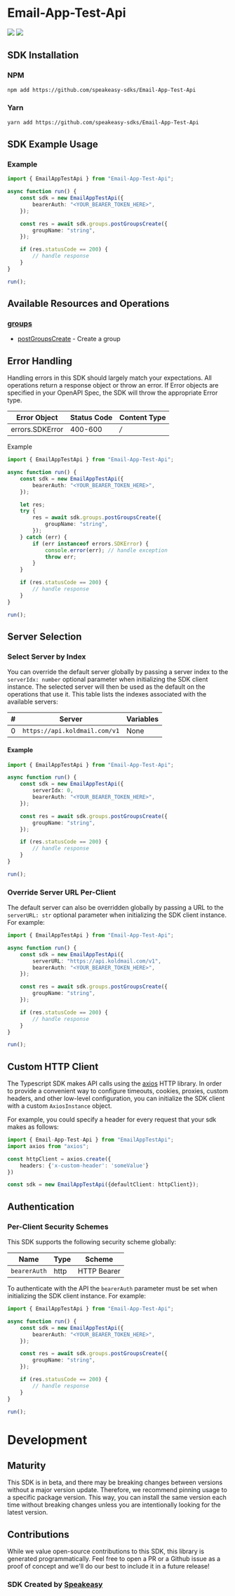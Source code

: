 # Email-App-Test-Api

<div align="left">
    <a href="https://speakeasyapi.dev/"><img src="https://custom-icon-badges.demolab.com/badge/-Built%20By%20Speakeasy-212015?style=for-the-badge&logoColor=FBE331&logo=speakeasy&labelColor=545454" /></a>
    <a href="https://github.com/speakeasy-sdks/Email-App-Test-Api.git/actions"><img src="https://img.shields.io/github/actions/workflow/status/speakeasy-sdks/Email-App-Test-Api/speakeasy_sdk_generation.yml?style=for-the-badge" /></a>
    
</div>

<!-- Start SDK Installation [installation] -->
## SDK Installation

### NPM

```bash
npm add https://github.com/speakeasy-sdks/Email-App-Test-Api
```

### Yarn

```bash
yarn add https://github.com/speakeasy-sdks/Email-App-Test-Api
```
<!-- End SDK Installation [installation] -->

<!-- Start SDK Example Usage [usage] -->
## SDK Example Usage

### Example

```typescript
import { EmailAppTestApi } from "Email-App-Test-Api";

async function run() {
    const sdk = new EmailAppTestApi({
        bearerAuth: "<YOUR_BEARER_TOKEN_HERE>",
    });

    const res = await sdk.groups.postGroupsCreate({
        groupName: "string",
    });

    if (res.statusCode == 200) {
        // handle response
    }
}

run();

```
<!-- End SDK Example Usage [usage] -->

<!-- Start Available Resources and Operations [operations] -->
## Available Resources and Operations

### [groups](docs/sdks/groups/README.md)

* [postGroupsCreate](docs/sdks/groups/README.md#postgroupscreate) - Create a group
<!-- End Available Resources and Operations [operations] -->



<!-- Start Error Handling [errors] -->
## Error Handling

Handling errors in this SDK should largely match your expectations.  All operations return a response object or throw an error.  If Error objects are specified in your OpenAPI Spec, the SDK will throw the appropriate Error type.

| Error Object    | Status Code     | Content Type    |
| --------------- | --------------- | --------------- |
| errors.SDKError | 400-600         | */*             |

Example

```typescript
import { EmailAppTestApi } from "Email-App-Test-Api";

async function run() {
    const sdk = new EmailAppTestApi({
        bearerAuth: "<YOUR_BEARER_TOKEN_HERE>",
    });

    let res;
    try {
        res = await sdk.groups.postGroupsCreate({
            groupName: "string",
        });
    } catch (err) {
        if (err instanceof errors.SDKError) {
            console.error(err); // handle exception
            throw err;
        }
    }

    if (res.statusCode == 200) {
        // handle response
    }
}

run();

```
<!-- End Error Handling [errors] -->



<!-- Start Server Selection [server] -->
## Server Selection

### Select Server by Index

You can override the default server globally by passing a server index to the `serverIdx: number` optional parameter when initializing the SDK client instance. The selected server will then be used as the default on the operations that use it. This table lists the indexes associated with the available servers:

| # | Server | Variables |
| - | ------ | --------- |
| 0 | `https://api.koldmail.com/v1` | None |

#### Example

```typescript
import { EmailAppTestApi } from "Email-App-Test-Api";

async function run() {
    const sdk = new EmailAppTestApi({
        serverIdx: 0,
        bearerAuth: "<YOUR_BEARER_TOKEN_HERE>",
    });

    const res = await sdk.groups.postGroupsCreate({
        groupName: "string",
    });

    if (res.statusCode == 200) {
        // handle response
    }
}

run();

```


### Override Server URL Per-Client

The default server can also be overridden globally by passing a URL to the `serverURL: str` optional parameter when initializing the SDK client instance. For example:
```typescript
import { EmailAppTestApi } from "Email-App-Test-Api";

async function run() {
    const sdk = new EmailAppTestApi({
        serverURL: "https://api.koldmail.com/v1",
        bearerAuth: "<YOUR_BEARER_TOKEN_HERE>",
    });

    const res = await sdk.groups.postGroupsCreate({
        groupName: "string",
    });

    if (res.statusCode == 200) {
        // handle response
    }
}

run();

```
<!-- End Server Selection [server] -->



<!-- Start Custom HTTP Client [http-client] -->
## Custom HTTP Client

The Typescript SDK makes API calls using the [axios](https://axios-http.com/docs/intro) HTTP library.  In order to provide a convenient way to configure timeouts, cookies, proxies, custom headers, and other low-level configuration, you can initialize the SDK client with a custom `AxiosInstance` object.

For example, you could specify a header for every request that your sdk makes as follows:

```typescript
import { Email-App-Test-Api } from "EmailAppTestApi";
import axios from "axios";

const httpClient = axios.create({
    headers: {'x-custom-header': 'someValue'}
})

const sdk = new EmailAppTestApi({defaultClient: httpClient});
```
<!-- End Custom HTTP Client [http-client] -->



<!-- Start Authentication [security] -->
## Authentication

### Per-Client Security Schemes

This SDK supports the following security scheme globally:

| Name         | Type         | Scheme       |
| ------------ | ------------ | ------------ |
| `bearerAuth` | http         | HTTP Bearer  |

To authenticate with the API the `bearerAuth` parameter must be set when initializing the SDK client instance. For example:
```typescript
import { EmailAppTestApi } from "Email-App-Test-Api";

async function run() {
    const sdk = new EmailAppTestApi({
        bearerAuth: "<YOUR_BEARER_TOKEN_HERE>",
    });

    const res = await sdk.groups.postGroupsCreate({
        groupName: "string",
    });

    if (res.statusCode == 200) {
        // handle response
    }
}

run();

```
<!-- End Authentication [security] -->

<!-- Placeholder for Future Speakeasy SDK Sections -->

# Development

## Maturity

This SDK is in beta, and there may be breaking changes between versions without a major version update. Therefore, we recommend pinning usage
to a specific package version. This way, you can install the same version each time without breaking changes unless you are intentionally
looking for the latest version.

## Contributions

While we value open-source contributions to this SDK, this library is generated programmatically.
Feel free to open a PR or a Github issue as a proof of concept and we'll do our best to include it in a future release!

### SDK Created by [Speakeasy](https://docs.speakeasyapi.dev/docs/using-speakeasy/client-sdks)
